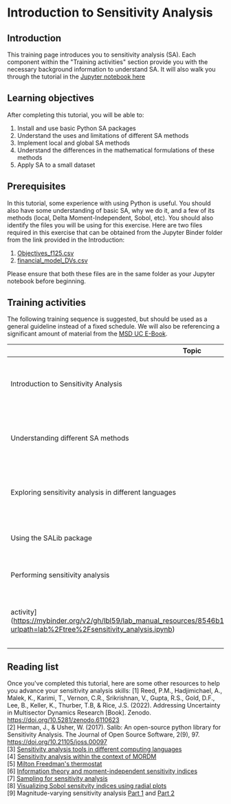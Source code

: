 # Introduction to Sensitivity Analysis
## Introduction
This training page introduces you to sensitivity analysis (SA). Each component within the "Training activities" section provide you with the necessary background information to understand SA. It will also walk you through the tutorial in the [Jupyter notebook
here](https://mybinder.org/v2/gh/lbl59/lab_manual_resources/8546b1278e46f9d8b31d9de4bac6a74352799377?urlpath=lab%2Ftree%2Fsensitivity_analysis.ipynb)

## Learning objectives 
After completing this tutorial, you will be able to:
1. Install and use basic Python SA packages
2. Understand the uses and limitations of different SA methods
3. Implement local and global SA methods
4. Understand the differences in the mathematical formulations of these methods
5. Apply SA to a small dataset

## Prerequisites
In this tutorial, some experience with using Python is useful. You should also have some understanding of basic SA, why we do it, and a few of its methods (local, Delta Moment-Independent, Sobol, etc). You should also identify the files you will be using for this exercise. Here are two files required in this exercise that can be obtained from the Jupyter Binder folder from the link provided in the Introduction:
1. [Objectives_f125.csv](https://notebooks.gesis.org/binder/jupyter/user/lbl59-lab_manual_resources-smcn2zji/lab/tree/Objectives_f125.csv)
2. [financial_model_DVs.csv](https://notebooks.gesis.org/binder/jupyter/user/lbl59-lab_manual_resources-smcn2zji/lab/tree/Objectives_f125.csv)

Please ensure that both these files are in the same folder as your Jupyter notebook before beginning. 

## Training activities
The following training sequence is suggested, but should be used as a general guideline instead of a fixed schedule. We will also be referencing a significant amount of material from the [MSD UC E-Book](https://uc-ebook.org/docs/html/index.html).

| Topic               | Commitment   |  Tasks      | Readings | Outcomes |
| ---------------------- |-------------| --------------- | ---------| ---------|
| Introduction to Sensitivity Analysis | Short | None | \[1] [Global vs Local Sensitivity Analysis](https://uc-ebook.org/docs/html/3_sensitivity_analysis_the_basics.html) | Understand the different types of SA and their associated methods | 
| Understanding different SA methods | Medium | None | \[1] [Sensitivity Analysis: The Basics](https://uc-ebook.org/docs/html/3_sensitivity_analysis_the_basics.html) | Distinguishing different SA methods (variance-based, PDF-based, etc.) | 
| Exploring sensitivity analysis in different languages | Short | None | [Sensitivity analysis tools in different computing languages](https://waterprogramming.wordpress.com/2020/02/25/open-source-sensitivity-analysis-tools/) | Explore different SA packages available | 
| Using the SALib package | Short | [Download SALib](https://salib.readthedocs.io/en/latest/) | \[2] | Obtain and install the SALib package |
| Performing sensitivity analysis | Medium | Complete the [Jupyter notebook
activity](https://mybinder.org/v2/gh/lbl59/lab_manual_resources/8546b1278e46f9d8b31d9de4bac6a74352799377?urlpath=lab%2Ftree%2Fsensitivity_analysis.ipynb) | None | Apply SA on a simple water wholesaler problem | 

## Reading list
Once you've completed this tutorial, here are some other resources to help you advance your sensitivity analysis skills:
\[1] Reed, P.M., Hadjimichael, A., Malek, K., Karimi, T., Vernon, C.R., Srikrishnan, V., Gupta, R.S., Gold, D.F., Lee, B., Keller, K., Thurber, T.B, & Rice, J.S. (2022). Addressing Uncertainty in Multisector Dynamics Research [Book]. Zenodo. https://doi.org/10.5281/zenodo.6110623 <br>
\[2] Herman, J., &amp; Usher, W. (2017). Salib: An open-source python library for Sensitivity Analysis. The Journal of Open Source Software, 2(9), 97. https://doi.org/10.21105/joss.00097 <br>
\[3] [Sensitivity analysis tools in different computing languages](https://waterprogramming.wordpress.com/2020/02/25/open-source-sensitivity-analysis-tools/)<br>
\[4] [Sensitivity analysis within the context of MORDM](https://waterprogramming.wordpress.com/2022/04/26/mordm-viii-characterizing-the-effects-of-deep-uncertainty/)<br>
\[5] [Milton Freedman's thermostat](https://waterprogramming.wordpress.com/2022/02/17/milton-friedmans-thermostat-and-sensitivity-analysis-of-control-policies/)<br>
\[6] [Information theory and moment-independent sensitivity indices](https://waterprogramming.wordpress.com/2022/04/26/mordm-viii-characterizing-the-effects-of-deep-uncertainty/)<br>
\[7] [Sampling for sensitivity analysis](https://waterprogramming.wordpress.com/2020/03/23/determining-the-appropriate-number-of-samples-for-a-sensitivity-analysis/)<br>
\[8] [Visualizing Sobol sensitvity indices using radial plots](https://waterprogramming.wordpress.com/2019/08/27/a-python-implementation-of-grouped-radial-convergence-plots-to-visualize-sobol-sensitivity-analysis-results/)<br>
\[9] Magnitude-varying sensitivity analysis [Part 1](https://waterprogramming.wordpress.com/2019/02/26/magnitude-varying-sensitivity-analysis-and-visualization-part-1/) and [Part 2](https://waterprogramming.wordpress.com/2019/02/28/magnitude-varying-sensitivity-analysis-and-visualization-part-2/)
